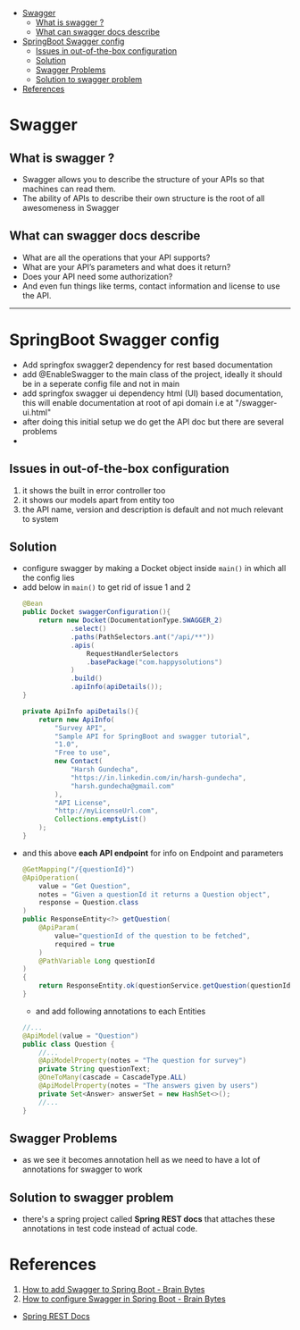 - [Swagger](#swagger)
  - [What is swagger ?](#what-is-swagger)
  - [What can swagger docs describe](#what-can-swagger-docs-describe)
- [SpringBoot Swagger config](#springboot-swagger-config)
  - [Issues in out-of-the-box configuration](#issues-in-out-of-the-box-configuration)
  - [Solution](#solution)
  - [Swagger Problems](#swagger-problems)
  - [Solution to swagger problem](#solution-to-swagger-problem)
- [References](#references)

# Swagger

## What is swagger ?
- Swagger allows you to describe the structure of your APIs so that machines can read them.
- The ability of APIs to describe their own structure is the root of all awesomeness in Swagger

## What can swagger docs describe
- What are all the operations that your API supports?
- What are your API’s parameters and what does it return?
- Does your API need some authorization?
- And even fun things like terms, contact information and license to use the API.

---

# SpringBoot Swagger config
- Add springfox swagger2 dependency for rest based documentation 
- add @EnableSwagger to the main class of the project, ideally it should be in a seperate config file and not in main 
- add springfox swagger ui dependency html (UI) based documentation, this will enable documentation at root of api domain i.e at "/swagger-ui.html"
- after doing this initial setup we do get the API doc but there are several problems
- 
## Issues in out-of-the-box configuration
  1. it shows the built in error controller too
  2. it shows our models apart from entity too
  3. the API name, version and description is default and not much relevant to system

## Solution
  - configure swagger by making a Docket object inside `main()` in which all the config lies
  - add below in `main()` to get rid of issue 1 and 2 
    ````java
	@Bean
	public Docket swaggerConfiguration(){
		return new Docket(DocumentationType.SWAGGER_2)
				.select()
				.paths(PathSelectors.ant("/api/**"))
				.apis(
                    RequestHandlerSelectors
                    .basePackage("com.happysolutions")
                )
				.build()
				.apiInfo(apiDetails());
	}

	private ApiInfo apiDetails(){
		return new ApiInfo(
			"Survey API",
			"Sample API for SpringBoot and swagger tutorial",
			"1.0",
			"Free to use",
			new Contact(
                "Harsh Gundecha", 
                "https://in.linkedin.com/in/harsh-gundecha",
                "harsh.gundecha@gmail.com"
            ),
			"API License",
			"http://myLicenseUrl.com",
			Collections.emptyList()
		);
	}
    ````
  - and this above **each API endpoint** for info on Endpoint and parameters
    ````java
    @GetMapping("/{questionId}")
    @ApiOperation(
        value = "Get Question",
        notes = "Given a questionId it returns a Question object",
        response = Question.class
    )
    public ResponseEntity<?> getQuestion(
        @ApiParam(
            value="questionId of the question to be fetched",
            required = true
        )
        @PathVariable Long questionId
    )
    {
        return ResponseEntity.ok(questionService.getQuestion(questionId));
    }
    ````
    - and add following annotations to each Entities
    ````java
    //...
    @ApiModel(value = "Question")
    public class Question {
        //...
        @ApiModelProperty(notes = "The question for survey")
        private String questionText;
        @OneToMany(cascade = CascadeType.ALL)
        @ApiModelProperty(notes = "The answers given by users")
        private Set<Answer> answerSet = new HashSet<>();
        //...
    }

    ````

## Swagger Problems
- as we see it becomes annotation hell as we need to have a lot of annotations for swagger to work

## Solution to swagger problem
- there's a spring project called **Spring REST docs** that attaches these annotations in test code instead of actual code.

# References
1. [How to add Swagger to Spring Boot - Brain Bytes](https://youtu.be/gduKpLW_vdY)
2. [How to configure Swagger in Spring Boot - Brain Bytes](https://youtu.be/8s9I1G4tXhA)
- [Spring REST Docs](https://spring.io/projects/spring-restdocs)